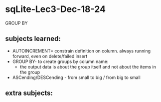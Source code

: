 # sqLite-Lec3-Dec-18-24
GROUP BY
## subjects learned:
* AUTOINCREMENT= constrain definition on column.
    always running forward, even on delete/failed insert 
* GROUP BY- to create groups by column name:
  * the output data is about the group itself and not about the items in the group
* ASCending/DESCending - from small to big / from big to small 
## extra subjects:
